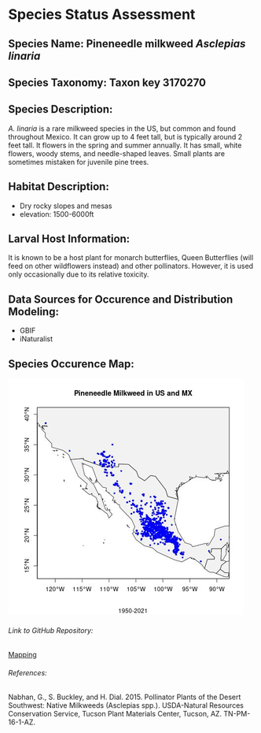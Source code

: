 # Species Status Assessment

## Species Name: Pineneedle milkweed *Asclepias linaria*

## Species Taxonomy: Taxon key 3170270 

## Species Description:
*A. linaria* is a rare milkweed species in the US, but common and found throughout
Mexico. It can grow up to 4 feet tall, but is typically around 2 feet tall.
It flowers in the spring and summer annually. It has small, white flowers, woody stems, and needle-shaped leaves. Small plants are sometimes mistaken for juvenile pine trees.

## Habitat Description:
- Dry rocky slopes and mesas
- elevation: 1500-6000ft

## Larval Host Information:
It is known to be a host plant for monarch butterflies, Queen Butterflies (will feed on other wildflowers instead) and other pollinators. However, it is used only occasionally due to its relative toxicity. 

## Data Sources for Occurence and Distribution Modeling:
- GBIF
- iNaturalist

## Species Occurence Map:
![Map](output/MUSMXspocc.jpg)

###### Link to GitHub Repository:
[Mapping](mapping.Rmd)

###### References:
Nabhan, G., S. Buckley, and H. Dial. 2015. Pollinator Plants of the Desert Southwest: Native
Milkweeds (Asclepias spp.). USDA-Natural Resources Conservation Service, Tucson Plant
Materials Center, Tucson, AZ. TN-PM-16-1-AZ. 
